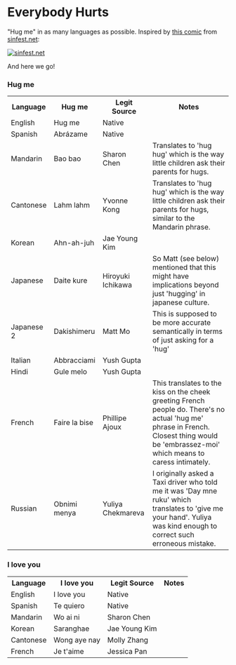 Everybody Hurts
==============

"Hug me" in as many languages as possible.  Inspired by [this comic](http://www.sinfest.net/archive_page.php?comicID=2917) from [sinfest.net](http://www.sinfest.net):

[![sinfest.net](http://sinfest.net/comikaze/comics/2008-08-31.gif)](http://www.sinfest.net/archive_page.php?comicID=2917)

And here we go!

### Hug me
<table>
<tr>
<th>Language</th>
<th>Hug me</th>
<th>Legit Source</th>
<th>Notes</th>
</tr>
<tr>
<td>English</td>
<td>Hug me</td>
<td>Native</td>
<td></td>
</tr>
<tr>
<td>Spanish</td>
<td>Abrázame</td>
<td>Native</td>
<td></td>
</tr>
<tr>
<td>Mandarin</td>
<td>Bao bao</td>
<td>Sharon Chen</td>
<td>Translates to 'hug hug' which is the way little children ask their parents for hugs.</td>
</tr>
<tr>
<td>Cantonese</td>
<td>Lahm lahm</td>
<td>Yvonne Kong</td>
<td>Translates to 'hug hug' which is the way little children ask their parents for hugs, similar to the Mandarin phrase.</td>
</tr>
<tr>
<td>Korean</td>
<td>Ahn-ah-juh</td>
<td>Jae Young Kim</td>
<td></td>
</tr>
<tr>
<td>Japanese</td>
<td>Daite kure</td>
<td>Hiroyuki Ichikawa</td>
<td>So Matt (see below) mentioned that this might have implications beyond just 'hugging' in japanese culture.</td>
</tr>
<tr>
<td>Japanese 2</td>
<td>Dakishimeru</td>
<td>Matt Mo</td>
<td>This is supposed to be more accurate semantically in terms of just asking for a 'hug'</td>
</tr>
<tr>
<td>Italian</td>
<td>Abbracciami</td>
<td>Yush Gupta</td>
<td></td>
</tr>
<tr>
<td>Hindi</td>
<td>Gule melo</td>
<td>Yush Gupta</td>
<td></td>
</tr>
<tr>
<td>French</td>
<td>Faire la bise</td>
<td>Phillipe Ajoux</td>
<td>This translates to the kiss on the cheek greeting French people do.  There's no actual 'hug me' phrase in French.  Closest thing would be 'embrassez-moi' which means to caress intimately.</td>
</tr>
<tr>
<td>Russian</td>
<td>Obnimi menya</td>
<td>Yuliya Chekmareva</td>
<td>I originally asked a Taxi driver who told me it was 'Day mne ruku' which translates to 'give me your hand'.  Yuliya was kind enough to correct such erroneous mistake.</td>
</tr>
</table>


### I love you
<table>
<tr>
<th>Language</th>
<th>I love you</th>
<th>Legit Source</th>
<th>Notes</th>
</tr>
<tr>
<td>English</td>
<td>I love you</td>
<td>Native</td>
<td></td>
</tr>
<tr>
<td>Spanish</td>
<td>Te quiero</td>
<td>Native</td>
<td></td>
</tr>
<tr>
<td>Mandarin</td>
<td>Wo ai ni</td>
<td>Sharon Chen</td>
<td></td>
</tr>
<tr>
<td>Korean</td>
<td>Saranghae</td>
<td>Jae Young Kim</td>
<td></td>
</tr>
<tr>
<td>Cantonese</td>
<td>Wong aye nay</td>
<td>Molly Zhang</td>
<td></td>
</tr>
<tr>
<td>French</td>
<td>Je t'aime</td>
<td>Jessica Pan</td>
<td></td>
</tr>
</table>
